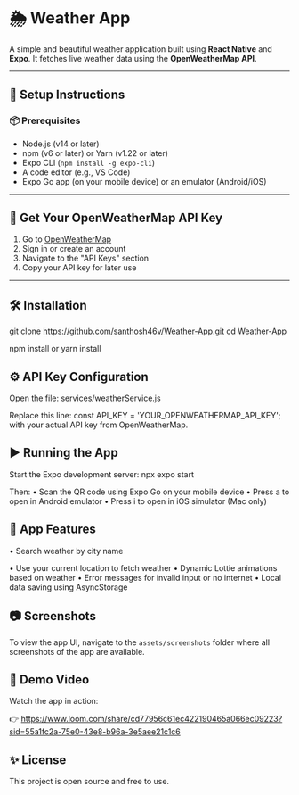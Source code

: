 # 🌦️ Weather App

A simple and beautiful weather application built using **React Native** and **Expo**. It fetches live weather data using the **OpenWeatherMap API**.

---

## 🚀 Setup Instructions

### 📦 Prerequisites

- Node.js (v14 or later)
- npm (v6 or later) or Yarn (v1.22 or later)
- Expo CLI (`npm install -g expo-cli`)
- A code editor (e.g., VS Code)
- Expo Go app (on your mobile device) or an emulator (Android/iOS)

---

## 🔑 Get Your OpenWeatherMap API Key

1. Go to [OpenWeatherMap](https://openweathermap.org/)
2. Sign in or create an account
3. Navigate to the "API Keys" section
4. Copy your API key for later use

---

## 🛠 Installation

git clone https://github.com/santhosh46v/Weather-App.git
cd Weather-App

npm install
 or
yarn install

## ⚙️ API Key Configuration

Open the file:
services/weatherService.js

Replace this line:
const API_KEY = 'YOUR_OPENWEATHERMAP_API_KEY';
with your actual API key from OpenWeatherMap.

## ▶️ Running the App

Start the Expo development server:
npx expo start

Then:
• Scan the QR code using Expo Go on your mobile device
• Press a to open in Android emulator
• Press i to open in iOS simulator (Mac only)

## 🧪 App Features

• Search weather by city name

• Use your current location to fetch weather
• Dynamic Lottie animations based on weather
• Error messages for invalid input or no internet
• Local data saving using AsyncStorage

## 📷 Screenshots

To view the app UI, navigate to the `assets/screenshots` folder where all screenshots of the app are available.

## 🎥 Demo Video
Watch the app in action:

👉 https://www.loom.com/share/cd77956c61ec422190465a066ec09223?sid=55a1fc2a-75e0-43e8-b96a-3e5aee21c1c6

## ✨ License
This project is open source and free to use.
